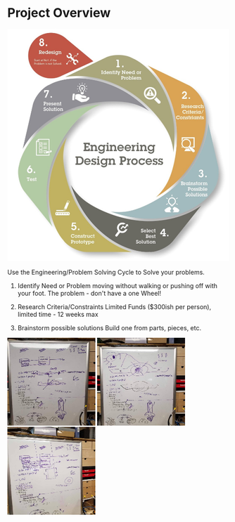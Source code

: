 <!-- .slide: data-background="./Images/header.svg" data-background-repeat="none" data-background-size="40% 40%" data-background-position="center 10%" class="header" -->
# Project Overview

<!-- Put a link to the slides so that students can find them -->

<!--➡️ [**Slides**](/gunterBotsEngineeringCourse/Slides/Lesson2.html ':ignore') -->


![Image of Engineering Design Circle](../engineeringDesignProcess.png)

Use the Engineering/Problem Solving Cycle to Solve your problems.
1. Identify Need or Problem
   moving without walking or pushing off with your foot.
   The problem -  don't have a one Wheel!  

1. Research Criteria/Constraints
   Limited Funds ($300ish per person), limited time - 12 weeks max
   
1. Brainstorm possible solutions
   Build one from parts, pieces, etc.

<img src="Lessons/Images/62118.jpg" width="200" height="200">
<img src="Lessons/Images/62120.jpg" width="200" height="200">
<img src="Lessons/Images/62124.jpg" width="200" height="200">

<!-- > -->